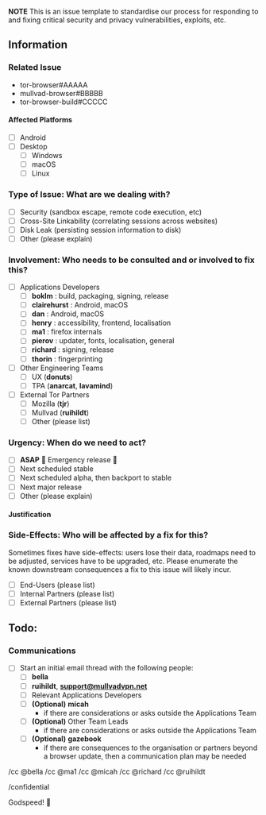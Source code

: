 **NOTE** This is an issue template to standardise our process for responding to and fixing critical security and privacy vulnerabilities, exploits, etc.

## Information

### Related Issue
- tor-browser#AAAAA
- mullvad-browser#BBBBB
- tor-browser-build#CCCCC

#### Affected Platforms

- [ ] Android
- [ ] Desktop
  - [ ] Windows
  - [ ] macOS
  - [ ] Linux

### Type of Issue: What are we dealing with?

- [ ] Security (sandbox escape, remote code execution, etc)
- [ ] Cross-Site Linkability (correlating sessions across websites)
- [ ] Disk Leak (persisting session information to disk)
- [ ] Other (please explain)

### Involvement: Who needs to be consulted and or involved to fix this?

- [ ] Applications Developers
  - [ ] **boklm** : build, packaging, signing, release
  - [ ] **clairehurst** : Android, macOS
  - [ ] **dan** : Android, macOS
  - [ ] **henry** : accessibility, frontend, localisation
  - [ ] **ma1** : firefox internals
  - [ ] **pierov** : updater, fonts, localisation, general
  - [ ] **richard** : signing, release
  - [ ] **thorin** : fingerprinting
- [ ] Other Engineering Teams
  - [ ] UX (**donuts**)
  - [ ] TPA (**anarcat**, **lavamind**)
- [ ] External Tor Partners
  - [ ] Mozilla (**tjr**)
  - [ ] Mullvad (**ruihildt**)
  - [ ] Other (please list)

### Urgency: When do we need to act?

- [ ] **ASAP** :rotating_light: Emergency release :rotating_light:
- [ ] Next scheduled stable
- [ ] Next scheduled alpha, then backport to stable
- [ ] Next major release
- [ ] Other (please explain)

#### Justification

<!-- Provide some paragraph here justifying the logic behind our estimated urgency -->

### Side-Effects: Who will be affected by a fix for this?
Sometimes fixes have side-effects: users lose their data, roadmaps need to be adjusted, services have to be upgraded, etc. Please enumerate the known downstream consequences a fix to this issue will likely incur.
- [ ] End-Users (please list)
- [ ] Internal Partners (please list)
- [ ] External Partners (please list)

## Todo:

### Communications

- [ ] Start an initial email thread with the following people:
  - [ ] **bella**
  - [ ] **ruihildt**, **support@mullvadvpn.net**
  - [ ] Relevant Applications Developers
  - [ ] **(Optional)** **micah**
    - if there are considerations or asks outside the Applications Team
  - [ ] **(Optional)** Other Team Leads
    - if there are considerations or asks outside the Applications Team
  - [ ] **(Optional)** **gazebook**
    - if there are consequences to the organisation or partners beyond a browser update, then a communication plan may be needed

/cc @bella
/cc @ma1
/cc @micah
/cc @richard
/cc @ruihildt

/confidential

Godspeed! :pray:
